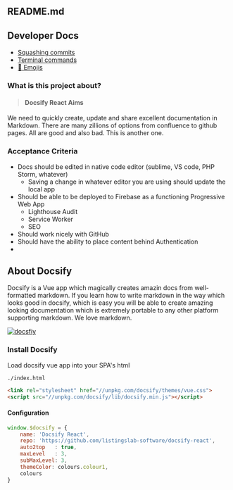 ## README.md

## Developer Docs 

- [Squashing commits](./md/git_rebase_interactive.md)
- [Terminal commands](./md/terminal_commands.md)
- [:dog: Emojis](./md/emojis.md)

### What is this project about?

> #### Docsify React Aims
We need to quickly create, update and share excellent documentation in Markdown. 
There are many zillions of options from confluence to github pages. All are good and 
also bad. This is another one.

### Acceptance Criteria

- Docs should be edited in native code editor (sublime, VS code, PHP Storm, whatever)
    - Saving a change in whatever editor you are using should update the local app
- Should be able to be deployed to Firebase as a functioning Progressive Web App
    - Lighthouse Audit
    - Service Worker
    - SEO
- Should work nicely with GitHub
- Should have the ability to place content behind Authentication
- 

## About Docsify

Docsify is a Vue app which magically creates amazin docs from well-formatted markdown. 
If you learn how to write markdown in the way which looks good in docsify, which is easy 
you will be able to create amazing looking documentation which is extremely portable to 
any other platform supporting markdown. We love markdown.

[![docsfiy](https://firebasestorage.googleapis.com/v0/b/docsify-react.appspot.com/o/docsify.jpg?alt=media&token=c1c0524c-8fbe-431a-9fdb-5a3c5b038313)](https://docsify.js.org/#/?id=docsify)

### Install Docsify

Load docsify vue app into your SPA's html

`./index.html`

```html
<link rel="stylesheet" href="//unpkg.com/docsify/themes/vue.css">
<script src="//unpkg.com/docsify/lib/docsify.min.js"></script>
```
#### Configuration

```javascript
window.$docsify = {
    name: 'Docsify React',
    repo: 'https://github.com/listingslab-software/docsify-react',
    auto2top   : true,
    maxLevel   : 3, 
    subMaxLevel: 3,
    themeColor: colours.colour1,
    colours
}
```
